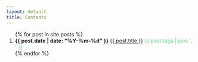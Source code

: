 ```yaml
---
layout: default
title: Contents
---
```


<ol>
  {% for post in site.posts %}
    <li>
    <b><span class="meta">{{ post.date | date: "%Y-%m-%d" }}</b>
    <a href="{{ post.url }}">{{ post.title }}</a>
    <font color="#63E58A"><span class="tag">{{ post.tags | join: ', ' }}</span></red>
    </font>
    </li>
  {% endfor %}
</ol>